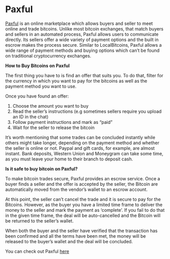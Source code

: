# Paxful

<a href="https://paxful.com/?r=ZxQ7Rbqm4kp">Paxful</a> is an online marketplace which allows buyers and seller to meet online and trade bitcoins. Unlike most bitcoin exchanges, that match buyers and sellers in an automated process, Paxful allows users to communicate directly. Its sellers offer a wide variety of payment options and the built in escrow makes the process secure. Similar to LocalBitcoins, Paxful allows a wide range of payment methods and buying options which can’t be found on traditional cryptocurrency exchanges.

<b>How to Buy Bitcoins on Paxful</b>

The first thing you have to is find an offer that suits you. To do that, filter for the currency in which you want to pay for the bitcoins as well as the payment method you want to use.

Once you have found an offer:

1. Choose the amount you want to buy
2. Read the seller’s instructions (e.g sometimes sellers require you upload an ID in the chat)
3. Follow payment instructions and mark as “paid”
4. Wait for the seller to release the bitcoin

It’s worth mentioning that some trades can be concluded instantly while others might take longer, depending on the payment method and whether the seller is online or not. Paypal and gift cards, for example, are almost instant. Bank deposits, Western Union and Moneygram can take some time, as you must leave your home to their branch to deposit cash.

<b> Is it safe to buy bitcoin on Paxful? </b>

To make bitcoin trades secure, Paxful provides an escrow service. Once a buyer finds a seller and the offer is accepted by the seller, the Bitcoin are automatically moved from the vendor’s wallet to an escrow account.

At this point, the seller can’t cancel the trade and it is secure to pay for the Bitcoins. However, as the buyer you have a limited time frame to deliver the money to the seller and mark the payment as ‘complete’. If you fail to do that in the given time frame, the deal will be auto-cancelled and the Bitcoin will be returned to the seller’s wallet.

When both the buyer and the seller have verified that the transaction has been confirmed and all the terms have been met, the money will be released to the buyer’s wallet and the deal will be concluded.

You can check out Paxful <a href="https://paxful.com/?r=ZxQ7Rbqm4kp">here</a>
